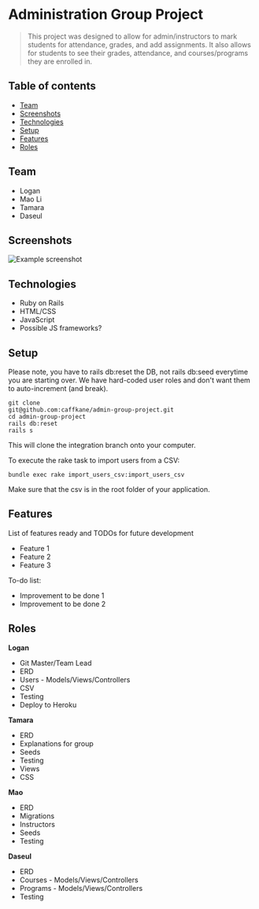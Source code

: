 # Administration Group Project
> This project was designed to allow for admin/instructors to mark students for attendance, grades, and add assignments.
It also allows for students to see their grades, attendance, and courses/programs they are enrolled in.

## Table of contents
* [Team](#team)
* [Screenshots](#screenshots)
* [Technologies](#technologies)
* [Setup](#setup)
* [Features](#features)
* [Roles](#roles)

## Team
* Logan
* Mao Li
* Tamara
* Daseul

## Screenshots
![Example screenshot](./img/screenshot.png)

## Technologies
* Ruby on Rails
* HTML/CSS
* JavaScript
* Possible JS frameworks?

## Setup
Please note, you have to rails db:reset the DB, not rails db:seed everytime you are starting over. We have hard-coded user roles and don't want them to auto-increment (and break).

```
git clone 
git@github.com:caffkane/admin-group-project.git
cd admin-group-project
rails db:reset
rails s
```
This will clone the integration branch onto your computer.

To execute the rake task to import users from a CSV:
```
bundle exec rake import_users_csv:import_users_csv
```
Make sure that the csv is in the root folder of your application.

## Features
List of features ready and TODOs for future development
* Feature 1
* Feature 2
* Feature 3

To-do list:
* Improvement to be done 1
* Improvement to be done 2

## Roles
**Logan**
* Git Master/Team Lead
* ERD
* Users - Models/Views/Controllers 
* CSV
* Testing
* Deploy to Heroku

**Tamara**
* ERD
* Explanations for group
* Seeds
* Testing
* Views
* CSS

**Mao**
* ERD
* Migrations
* Instructors
* Seeds
* Testing

**Daseul**
* ERD
* Courses - Models/Views/Controllers  
* Programs - Models/Views/Controllers
* Testing
